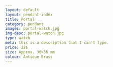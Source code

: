 ```yaml
---
layout: default
layout: pendant-index
title: Portal
category: pendant
images: portal-watch.jpg
img-desc: portal-watch.jpg
type: watch
meta: this is a description that I can't type.
price: 22$
size: Approx. 36×36 mm
colour: Antique Brass
---
```


